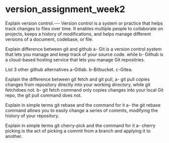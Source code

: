 # version_assignment_week2
Explain version control.--- Version control is a system or practice that helps track changes to files over time. 
It enables multiple people to collaborate on projects, keeps a history of modifications, and helps manage different 
versions of a document, codebase, or file.

Explain difference between git and github
a- Git is a version control system that lets you manage and keep track of your source code. 
while
b- Github is a cloud-based hosting service that lets you manage Git repositries.


List 3 other github alternatives
a-Gitlab.
b-Bitbucket.
c-Gitea.

Explain the difference between git fetch and git pull,
a- git pull copies changes from repository directly into your working directory, while git fetchdoes not.
b- git fetch command only copies changes into your local Git repo, the git pull command does not.

Explain in simple terms git rebase and the command for it 
a- the git rebase command allows you to easily change a series of commits, modifying the history of your repository.

Explain in simple terms git cherry-pick and the command for it 
a- cherry picking is the act of picking a commit from a branch and applying it to another.
